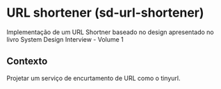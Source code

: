 # URL shortener (sd-url-shortener)
Implementação de um URL Shortner baseado no design apresentado no livro System Design Interview - Volume 1

## Contexto
Projetar um serviço de encurtamento de URL como o tinyurl.




